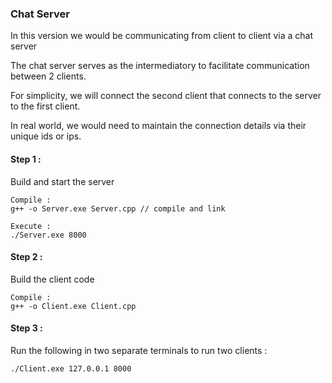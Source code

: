 ### Chat Server

In this version we would be communicating from client to client via a chat server

The chat server serves as the intermediatory to facilitate communication between 2 clients.

For simplicity, we will connect the second client that connects to the server to the first client.

In real world, we would need to maintain the connection details via their unique ids or ips.

#### Step 1 :

Build and start the server

```
Compile :
g++ -o Server.exe Server.cpp // compile and link

Execute :
./Server.exe 8000
```


#### Step 2 :

Build the client code

```
Compile :
g++ -o Client.exe Client.cpp
```

#### Step 3 :

Run the following in two separate terminals to run two clients :

```
./Client.exe 127.0.0.1 8000
```
